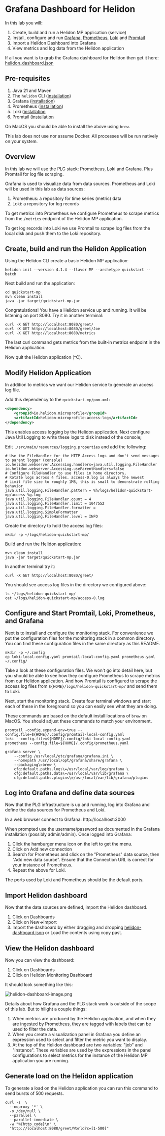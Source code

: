 # Grafana Dashboard for Helidon

In this lab you will:

1. Create, build and run a Helidon MP application (service)
2. Install, configure and run [Grafana](https://grafana.com/docs/grafana/latest/), [Prometheus](https://prometheus.io/docs/introduction/overview/), [Loki](https://grafana.com/docs/loki/latest/) and [Promtail](https://grafana.com/docs/loki/latest/send-data/promtail/)
3. Import a Helidon Dashboard into Grafana
4. View metrics and log data from the Helidon application

If all you want is to grab the Grafana dashboard for Helidon then get it here: [helidon_dashboard.json](helidon-dashboard.json)

## Pre-requisites

1. Java 21 and Maven
2. The `helidon` CLI ([installation](https://helidon.io/docs/v4/about/cli))
3. Grafana ([installation](https://grafana.com/docs/grafana/latest/setup-grafana/installation/))
4. Prometheus ([installation](https://prometheus.io/docs/prometheus/latest/installation/))
5. Loki ([installation](https://grafana.com/docs/loki/latest/setup/install/)
6. Promtail ([installation](https://grafana.com/docs/loki/latest/send-data/promtail/installation/)

On MacOS you should be able to install the above using `brew`.

This lab does not use nor assume Docker. All processes will be run natively on your system.

## Overview

In this lab we will use the PLG stack: Prometheus, Loki and Grafana. Plus Promtail for log file scraping.

Grafana is used to visualize data from data sources. Prometheus and Loki will be used in this lab as data sources:

1. Prometheus: a repository for time series (metric) data
2. Loki: a repository for log records

To get metrics into Prometheus we configure Prometheus to scrape metrics from the `/metrics` endpoint of the Helidon MP application.

To get log records into Loki we use Promtail to scrape log files from the local disk and push them to the Loki repository.

## Create, build and run the Helidon Application

Using the Helidon CLI create a basic Helidon MP application:

```shell
helidon init --version 4.1.4 --flavor MP --archetype quickstart --batch
```

Next build and run the application:

```shell
cd quickstart-mp
mvn clean install
java -jar target/quickstart-mp.jar
```

Congratulations! You have a Helidon service up and running. It will be listening on port 8080. Try it in another terminal:

```shell
curl -X GET http://localhost:8080/greet/
curl -X GET http://localhost:8080/greet/Joe
curl -X GET http://localhost:8080/metrics
```

The last curl command gets metrics from the built-in metrics endpoint in the Helidon application.

Now quit the Helidon application (^C).

## Modify Helidon Application

In addition to metrics we want our Helidon service to generate an access log file.

Add this dependency to the `quickstart-mp/pom.xml`:

```xml
<dependency>
    <groupId>io.helidon.microprofile</groupId>
    <artifactId>helidon-microprofile-access-log</artifactId>
</dependency>
```

This enables access logging by the Helidon application. Next configure Java Util Logging to write
these logs to disk instead of the console;

Edit `./src/main/resources/logging.properties` and add the following:

```properties
# Use the FileHandler for the HTTP Access logs and don't send messages to parent logger (console)
io.helidon.webserver.AccessLog.handlers=java.util.logging.FileHandler
io.helidon.webserver.AccessLog.useParentHandlers=false
# Configure FileHandler to use files in home directory.
# Rotate logs across 4 files. access-0.log is always the newest
# Limit file size to roughly 1MB, this is small to demonstrate rolling behavior
java.util.logging.FileHandler.pattern = %h/logs/helidon-quickstart-mp/access-%g.log
java.util.logging.FileHandler.count = 4
java.util.logging.FileHandler.limit = 1047552
java.util.logging.FileHandler.formatter = java.util.logging.SimpleFormatter
java.util.logging.FileHandler.level = INFO
```

Create the directory to hold the access log files:

```shell
mkdir -p ~/logs/helidon-quickstart-mp/
```

Build and run the Helidon application:

```shell
mvn clean install
java -jar target/quickstart-mp.jar
```

In another terminal try it:

```shell
curl -X GET http://localhost:8080/greet/
```

You should see access log files in the directory we configured above:

```shell
ls ~/logs/helidon-quickstart-mp/
cat ~/logs/helidon-quickstart-mp/access-0.log
```

## Configure and Start Promtail, Loki, Prometheus, and Grafana

Next is to install and configure the monitoring stack. For convenience we put the configuration files for the
monitoring stack in a common directory. You can find these configuration files in the same directory as this README.

```shell
mkdir -p ~/.config
cp loki-local-config.yaml promtail-local-config.yaml prometheus.yaml ~/.config/
```

Take a look at these configuration files. We won't go into detail here, but you should be able to see how they
configure Prometheus to scrape metrics from our Helidon application. And how Promtail is configured to scrape
the access log files from `${HOME}/logs/helidon-quickstart-mp/` and send them to Loki.

Next, start the monitoring stack. Create four terminal windows and start each of
these in the foreground so you can easily see what they are doing.

These commands are based on the default install locations of `brew` on MacOS. You should adjust these commands
to match your environment.

```shell
promtail -config.expand-env=true --config.file=${HOME}/.config/promtail-local-config.yaml
loki --config.file=${HOME}/.config/loki-local-config.yaml
prometheus --config.file=${HOME}/.config/prometheus.yaml

grafana server \
    --config /usr/local/etc/grafana/grafana.ini \
    --homepath /usr/local/opt/grafana/share/grafana \
    --packaging\=brew \
    cfg:default.paths.logs\=/usr/local/var/log/grafana \
    cfg:default.paths.data\=/usr/local/var/lib/grafana \
    cfg:default.paths.plugins\=/usr/local/var/lib/grafana/plugins
```

## Log into Grafana and define data sources

Now that the PLG infrastructure is up and running, log into Grafana and define the data sources for Prometheus and Loki.

In a web browser connect to Grafana: http://localhost:3000

When prompted use the username/password as documented in the Grafana installation (possibly admin/admin).
Once logged into Grafana:

1. Click the hamburger menu icon on the left to get the menu.
2. Click on Add new connection
3. Search for Prometheus and click on the "Prometheus" data source, then "Add new data source". Ensure that the Connection URL is correct for your instance of Prometheus.
4. Repeat the above for Loki.

The ports used by Loki and Prometheus should be the default ports.

## Import Helidon dashboard

Now that the data sources are defined, import the Helidon dashboard.

1. Click on Dashboards
2. Click on New->Import
3. Import the dashboard by either dragging and dropping [helidon-dashboard.json](./helidon-dashboard.json) or Load the contents using copy past.

## View the Helidon dashboard

Now you can view the dashboard:

1. Click on Dashboards
2. Click on Helidon Monitoring Dashboard

It should look something like this:

![helidon-dashboard-image.png](./helidon-dashboard-image.png)

Details about how Grafana and the PLG stack work is outside of the scope of this lab. But to hilight a couple things:

1. When metrics are produced by the Helidon application, and when they are ingested by Prometheus, they are tagged with labels that can be used to filter the data.
2. When you create a visualization panel in Grafana you define an expression used to select and filter the metric you want to display.
3. At the top of the Helidon dashboard are two variables: "job" and "instance". These variables are used by the expressions in the panel configurations to select metrics for the instance of the Helidon MP application you are running.

## Generate load on the Helidon application

To generate a load on the Helidon application you can run this command to send bursts of 500 requests.

```shell
curl -s  \
  --noproxy '*' \
  -o /dev/null \
  --parallel \
  --parallel-immediate \
  -w "%{http_code}\n" \
  "http://localhost:8080/greet/World?c=[1-500]"
```
